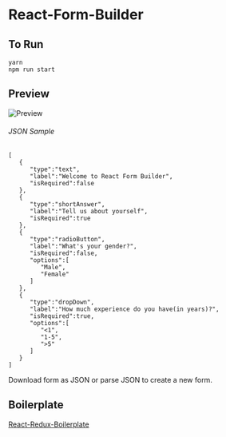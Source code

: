 # React-Form-Builder

## To Run
```
yarn
npm run start
```

## Preview
![Preview](https://github.com/disissid/React-Form-Builder/blob/master/dev/img/preview.png)

###### JSON Sample
```
[
   {
      "type":"text",
      "label":"Welcome to React Form Builder",
      "isRequired":false
   },
   {
      "type":"shortAnswer",
      "label":"Tell us about yourself",
      "isRequired":true
   },
   {
      "type":"radioButton",
      "label":"What's your gender?",
      "isRequired":false,
      "options":[
         "Male",
         "Female"
      ]
   },
   {
      "type":"dropDown",
      "label":"How much experience do you have(in years)?",
      "isRequired":true,
      "options":[
         "<1",
         "1-5",
         ">5"
      ]
   }
]
```
Download form as JSON or parse JSON to create a new form.

## Boilerplate
[React-Redux-Boilerplate](https://github.com/buckyroberts/React-Redux-Boilerplate)
